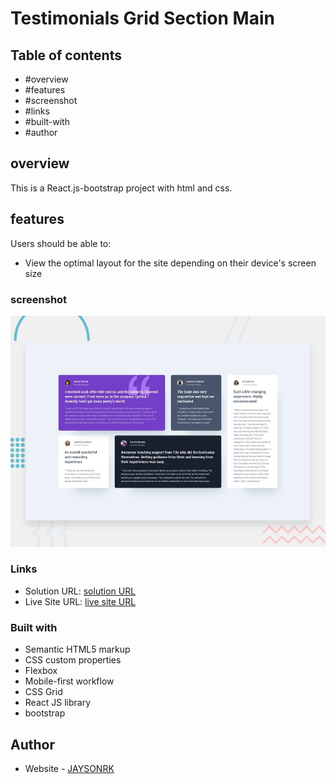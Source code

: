 # Testimonials Grid Section Main

## Table of contents

  - #overview
  - #features
  - #screenshot
  - #links
  - #built-with
  - #author

## overview

This is a React.js-bootstrap project with html and css.

## features

Users should be able to:

- View the optimal layout for the site depending on their device's screen size


### screenshot
![Testimonials Grid Section Main](./design/desktop-preview.jpg)


### Links

- Solution URL: [solution URL](https://github.com/JAYSONRK/Testimonials-grid-section_netlify)
- Live Site URL: [live site URL](https://silly-mousse-dec468.netlify.app/)


### Built with

- Semantic HTML5 markup
- CSS custom properties
- Flexbox
- Mobile-first workflow
- CSS Grid
- React JS library
- bootstrap

## Author

- Website - [JAYSONRK](https://jaysonrk.com/)
